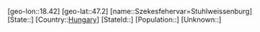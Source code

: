 ﻿---
location: [47.2,18.42]
type: City
tags:
- geo/City


SpocWebEntityId: 34708
isDeleted: false
confidential: public

---
[geo-lon::18.42]
[geo-lat::47.2]
[name::Szekesfehervar=Stuhlweissenburg]
[State::]
[Country::[Hungary](geo/Continent/Europe/Hungary.md)]
[StateId::]
[Population::]
[Unknown::]

